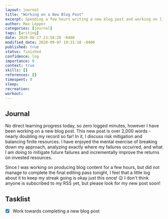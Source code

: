 ```yaml
---
layout: journal
title: "Working on a New Blog Post"
excerpt: Spending a few hours writing a new blog post and working on life tasks.
author: Max Lepper
categories: [journal]
tags: [writing]
date: 2020-08-27 23:58:20 -0400
modified_date: 2020-09-07 19:31:18 -0400
published: true
status: finished
confidence: log
importance: 0
context: true
skills: []
references: []
timespent: 0
sleep:
recreation:
workout:
---
```


## Journal

No direct learning progress today, so zero logged minutes, however I have been working on a new blog post. This new post is over 2,000 words - nearly doubling my record so far! In it, I discuss risk mitigation and balancing finite resources. I have enjoyed the mental exercise of breaking down my approach, analyzing exactly where my failures occurred, and what I am doing to mitigate future failures and incrementally improve the returns on invested resources.

Since I was working on producing blog content for a few hours, but did not manage to complete the final editing pass tonight, I feel that a little log about it to keep my streak going is okay just this once! 😉 I don't think anyone is subscribed to my RSS yet, but please look for my new post soon!

## Tasklist

- [x] Work towards completing a new blog post